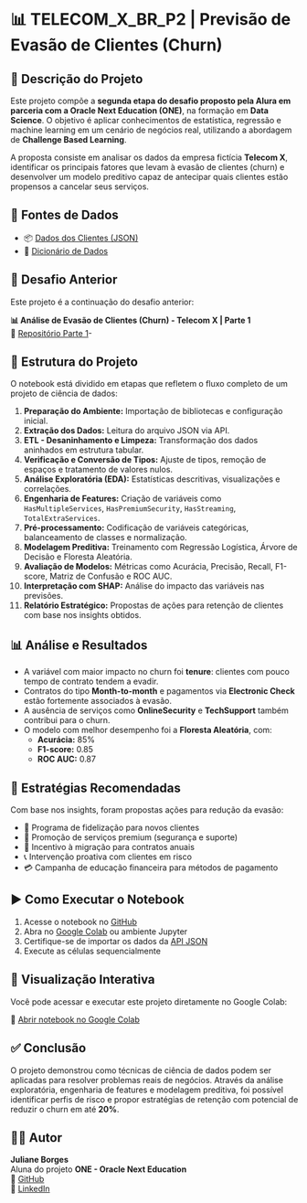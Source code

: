 # 📊 TELECOM_X_BR_P2 | Previsão de Evasão de Clientes (Churn)

## 📌 Descrição do Projeto

Este projeto compõe a **segunda etapa do desafio proposto pela Alura em parceria com a Oracle Next Education (ONE)**, na formação em **Data Science**. O objetivo é aplicar conhecimentos de estatística, regressão e machine learning em um cenário de negócios real, utilizando a abordagem de **Challenge Based Learning**.

A proposta consiste em analisar os dados da empresa fictícia **Telecom X**, identificar os principais fatores que levam à evasão de clientes (churn) e desenvolver um modelo preditivo capaz de antecipar quais clientes estão propensos a cancelar seus serviços.

## 🔗 Fontes de Dados

- 📦 [Dados dos Clientes (JSON)](https://github.com/ingridcristh/challenge2-data-science/blob/main/TelecomX_Data.json)
- 📘 [Dicionário de Dados](https://github.com/ingridcristh/challenge2-data-science/tree/main)

## 🔗 Desafio Anterior

Este projeto é a continuação do desafio anterior:

**📊 Análise de Evasão de Clientes (Churn) - Telecom X | Parte 1**  
🔗 [Repositório Parte 1](https://github.com/JULIANNEBBORGES/CHALLENGE_TELECOM_X_BR-)- 

## 🧠 Estrutura do Projeto

O notebook está dividido em etapas que refletem o fluxo completo de um projeto de ciência de dados:

1. **Preparação do Ambiente:** Importação de bibliotecas e configuração inicial.
2. **Extração dos Dados:** Leitura do arquivo JSON via API.
3. **ETL - Desaninhamento e Limpeza:** Transformação dos dados aninhados em estrutura tabular.
4. **Verificação e Conversão de Tipos:** Ajuste de tipos, remoção de espaços e tratamento de valores nulos.
5. **Análise Exploratória (EDA):** Estatísticas descritivas, visualizações e correlações.
6. **Engenharia de Features:** Criação de variáveis como `HasMultipleServices`, `HasPremiumSecurity`, `HasStreaming`, `TotalExtraServices`.
7. **Pré-processamento:** Codificação de variáveis categóricas, balanceamento de classes e normalização.
8. **Modelagem Preditiva:** Treinamento com Regressão Logística, Árvore de Decisão e Floresta Aleatória.
9. **Avaliação de Modelos:** Métricas como Acurácia, Precisão, Recall, F1-score, Matriz de Confusão e ROC AUC.
10. **Interpretação com SHAP:** Análise do impacto das variáveis nas previsões.
11. **Relatório Estratégico:** Propostas de ações para retenção de clientes com base nos insights obtidos.

## 📊 Análise e Resultados

- A variável com maior impacto no churn foi **tenure**: clientes com pouco tempo de contrato tendem a evadir.
- Contratos do tipo **Month-to-month** e pagamentos via **Electronic Check** estão fortemente associados à evasão.
- A ausência de serviços como **OnlineSecurity** e **TechSupport** também contribui para o churn.
- O modelo com melhor desempenho foi a **Floresta Aleatória**, com:
  - **Acurácia:** 85%
  - **F1-score:** 0.85
  - **ROC AUC:** 0.87

## 🧭 Estratégias Recomendadas

Com base nos insights, foram propostas ações para redução da evasão:

- 🎁 Programa de fidelização para novos clientes
- 🔐 Promoção de serviços premium (segurança e suporte)
- 📄 Incentivo à migração para contratos anuais
- 📞 Intervenção proativa com clientes em risco
- 💳 Campanha de educação financeira para métodos de pagamento

## ▶️ Como Executar o Notebook

1. Acesse o notebook no [GitHub](https://github.com/JULIANNEBBORGES/TELECOM_X_BR_P2/blob/main/Telecom_X_%7C_Previs%C3%A3o_de_Evas%C3%A3o_de_Clientes_(Churn)_Parte_2_.ipynb)
2. Abra no [Google Colab](https://colab.research.google.com/) ou ambiente Jupyter
3. Certifique-se de importar os dados da [API JSON](https://github.com/ingridcristh/challenge2-data-science/blob/main/TelecomX_Data.json)
4. Execute as células sequencialmente 

## 📘 Visualização Interativa

Você pode acessar e executar este projeto diretamente no Google Colab:

🔗 [Abrir notebook no Google Colab](https://colab.research.google.com/drive/1IqsisYIbGYNtBo07WPEDIz0lVorff7gL?usp=sharing)

## ✅ Conclusão

O projeto demonstrou como técnicas de ciência de dados podem ser aplicadas para resolver problemas reais de negócios. Através da análise exploratória, engenharia de features e modelagem preditiva, foi possível identificar perfis de risco e propor estratégias de retenção com potencial de reduzir o churn em até **20%**.

## 👩‍💻 Autor

**Juliane Borges**  
Aluna do projeto **ONE - Oracle Next Education**  
💼 [GitHub](http://github.com/JULIANNEBBORGES)  
📎 [LinkedIn](https://www.linkedin.com/in/julianebb)





